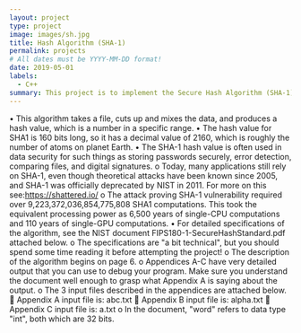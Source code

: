 ```yaml
---
layout: project
type: project
image: images/sh.jpg
title: Hash Algorithm (SHA-1) 
permalink: projects
# All dates must be YYYY-MM-DD format!
date: 2019-05-01
labels:
  - C++
summary: This project is to implement the Secure Hash Algorithm (SHA-1) in C or C++.
---
```



 


•	This algorithm takes a file, cuts up and mixes the data, and produces a hash value, which is a number in a specific range.
•	The hash value for SHA1 is 160 bits long, so it has a decimal value of 2160, which is roughly the number of atoms on planet Earth.
•	The SHA-1 hash value is often used in data security for such things as storing passwords securely, error detection, comparing files, and digital signatures.
o	Today, many applications still rely on SHA-1, even though theoretical attacks have been known since 2005, and SHA-1 was officially deprecated by NIST in 2011. For more on this see:https://shattered.io/
o	The attack proving SHA-1 vulnerability required over 9,223,372,036,854,775,808 SHA1 computations. This took the equivalent processing power as 6,500 years of single-CPU computations and 110 years of single-GPU computations.
•	For detailed specifications of the algorithm, see the NIST document FIPS180-1-SecureHashStandard.pdf attached below.
o	The specifications are "a bit technical", but you should spend some time reading it before attempting the project!
o	The description of the algorithm begins on page 6.
o	Appendices A-C have very detailed output that you can use to debug your program. Make sure you understand the document well enough to grasp what Appendix A is saying about the output.
o	The 3 input files described in the appendices are attached below.
	Appendix A input file is: abc.txt
	Appendix B input file is: alpha.txt
	Appendix C input file is: a.txt
o	In the document, "word" refers to data type "int", both which are 32 bits.






